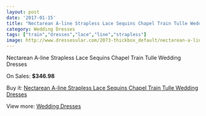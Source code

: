 ```yaml
---
layout: post
date: '2017-01-15'
title: "Nectarean A-line Strapless Lace Sequins Chapel Train Tulle Wedding Dresses"
category: Wedding Dresses
tags: ["train","dresses","lace","line","strapless"]
image: http://www.dressesular.com/2073-thickbox_default/nectarean-a-line-strapless-lace-sequins-chapel-train-tulle-wedding-dresses.jpg
---
```

Nectarean A-line Strapless Lace Sequins Chapel Train Tulle Wedding Dresses

On Sales: **$346.98**
<a href="https://www.dressesular.com/wedding-dresses/778-nectarean-a-line-strapless-lace-sequins-chapel-train-tulle-wedding-dresses.html"><amp-img layout="responsive" width="600" height="600" src="//www.dressesular.com/2073-thickbox_default/nectarean-a-line-strapless-lace-sequins-chapel-train-tulle-wedding-dresses.jpg" alt="Nectarean A-line Strapless Lace Sequins Chapel Train Tulle Wedding Dresses 0" /></a>
<a href="https://www.dressesular.com/wedding-dresses/778-nectarean-a-line-strapless-lace-sequins-chapel-train-tulle-wedding-dresses.html"><amp-img layout="responsive" width="600" height="600" src="//www.dressesular.com/2075-thickbox_default/nectarean-a-line-strapless-lace-sequins-chapel-train-tulle-wedding-dresses.jpg" alt="Nectarean A-line Strapless Lace Sequins Chapel Train Tulle Wedding Dresses 1" /></a>
<a href="https://www.dressesular.com/wedding-dresses/778-nectarean-a-line-strapless-lace-sequins-chapel-train-tulle-wedding-dresses.html"><amp-img layout="responsive" width="600" height="600" src="//www.dressesular.com/2074-thickbox_default/nectarean-a-line-strapless-lace-sequins-chapel-train-tulle-wedding-dresses.jpg" alt="Nectarean A-line Strapless Lace Sequins Chapel Train Tulle Wedding Dresses 2" /></a>

Buy it: [Nectarean A-line Strapless Lace Sequins Chapel Train Tulle Wedding Dresses](https://www.dressesular.com/wedding-dresses/778-nectarean-a-line-strapless-lace-sequins-chapel-train-tulle-wedding-dresses.html "Nectarean A-line Strapless Lace Sequins Chapel Train Tulle Wedding Dresses")

View more: [Wedding Dresses](https://www.dressesular.com/3-wedding-dresses "Wedding Dresses")
